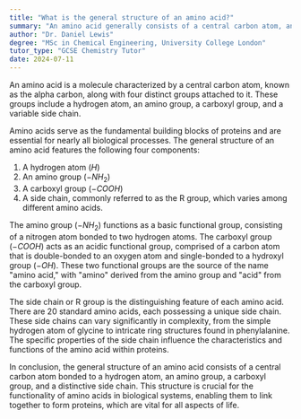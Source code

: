 ```yaml
---
title: "What is the general structure of an amino acid?"
summary: "An amino acid generally consists of a central carbon atom, an amino group, a carboxyl group, and a side chain."
author: "Dr. Daniel Lewis"
degree: "MSc in Chemical Engineering, University College London"
tutor_type: "GCSE Chemistry Tutor"
date: 2024-07-11
---
```


An amino acid is a molecule characterized by a central carbon atom, known as the alpha carbon, along with four distinct groups attached to it. These groups include a hydrogen atom, an amino group, a carboxyl group, and a variable side chain.

Amino acids serve as the fundamental building blocks of proteins and are essential for nearly all biological processes. The general structure of an amino acid features the following four components:

1. A hydrogen atom ($H$)
2. An amino group ($-NH_2$)
3. A carboxyl group ($-COOH$)
4. A side chain, commonly referred to as the R group, which varies among different amino acids.

The amino group ($-NH_2$) functions as a basic functional group, consisting of a nitrogen atom bonded to two hydrogen atoms. The carboxyl group ($-COOH$) acts as an acidic functional group, comprised of a carbon atom that is double-bonded to an oxygen atom and single-bonded to a hydroxyl group ($-OH$). These two functional groups are the source of the name "amino acid," with "amino" derived from the amino group and "acid" from the carboxyl group.

The side chain or R group is the distinguishing feature of each amino acid. There are 20 standard amino acids, each possessing a unique side chain. These side chains can vary significantly in complexity, from the simple hydrogen atom of glycine to intricate ring structures found in phenylalanine. The specific properties of the side chain influence the characteristics and functions of the amino acid within proteins.

In conclusion, the general structure of an amino acid consists of a central carbon atom bonded to a hydrogen atom, an amino group, a carboxyl group, and a distinctive side chain. This structure is crucial for the functionality of amino acids in biological systems, enabling them to link together to form proteins, which are vital for all aspects of life.
    
